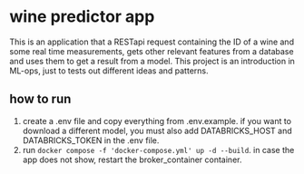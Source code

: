 # wine predictor app

This is an application that a RESTapi request containing the ID of a wine and some real time measurements, gets other relevant features from a database and uses them to get a result from a model. This project is an introduction in ML-ops, just to tests out different ideas and patterns.

## how to run

1. create a .env file and copy everything from .env.example. if you want to download a different model, you must also add DATABRICKS_HOST and DATABRICKS_TOKEN in the .env file.
2. run `docker compose -f 'docker-compose.yml' up -d --build`. in case the app does not show, restart the broker_container container.